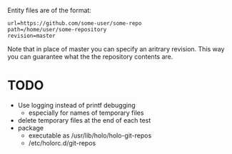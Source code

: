 Entity files are of the format:
```
url=https://github.com/some-user/some-repo
path=/home/user/some-repository
revision=master
```

Note that in place of master you can specify an aritrary revision.
This way you can guarantee what the the repository contents are.


# TODO
- Use logging instead of printf debugging
  - especially for names of temporary files
- delete temporary files at the end of each test
- package
  - executable as /usr/lib/holo/holo-git-repos
  - /etc/holorc.d/git-repos
